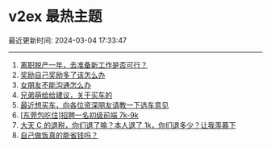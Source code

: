 # v2ex 最热主题

最近更新时间: 2024-03-04 17:33:47

--- 
1. [离职脱产一年，去准备新工作是否可行？](https://www.v2ex.com/t/1020306) 
2. [奖励自己奖励多了该怎么办](https://www.v2ex.com/t/1020319) 
3. [女朋友不能沟通怎么办](https://www.v2ex.com/t/1020335) 
4. [兄弟萌给给建议，关于买车的](https://www.v2ex.com/t/1020339) 
5. [最近想买车，向各位资深朋友请教一下选车意见](https://www.v2ex.com/t/1020324) 
6. [[东莞包吃住]招聘一名初级前端 7k-9k](https://www.v2ex.com/t/1020325) 
7. [大天 C 的退税，你们退了嘛？本人退了 1k，你们退多少？让我羡慕下](https://www.v2ex.com/t/1020373) 
8. [自己做饭真的能省钱吗？](https://www.v2ex.com/t/1020456) 
